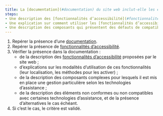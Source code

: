 ```yaml
---
title: La [documentation](#documentation) du site web inclut-elle les éléments suivants au moins ?
steps:
- Une description des [fonctionnalités d’accessibilité](#fonctionnalite-d-accessibilite) proposées par le site web.
- Une explication sur comment utiliser les [fonctionnalités d’accessibilité](#fonctionnalite-d-accessibilite) proposées par le site web.
- Une description des composants qui présentent des défauts de compatibilité avec les technologies d'asssistance.
---
```


1. Repérer la présence d’une [documentation](#documentation).
2. Repérer la présence de [fonctionnalités d’accessibilité](#fonctionnalite-d-accessibilite).
3. Vérifier la présence dans la documentation : 
	- de la description des [fonctionnalités d’accessibilité](#fonctionnalite-d-accessibilite) proposées par le site web ;
	- d’explications sur les modalités d’utilisation de ces fonctionnalités (leur localisation, les méthodes pour les activer) ;
	- de la description des composants complexes pour lesquels il est mis en place une gestion particulière selon les technologies d’assistance ;
	- de la description des éléments non conformes ou non compatibles avec certaines technologies d’assistance, et de la présence d’alternatives le cas échéant.
4.	Si c’est le cas, le critère est validé.
